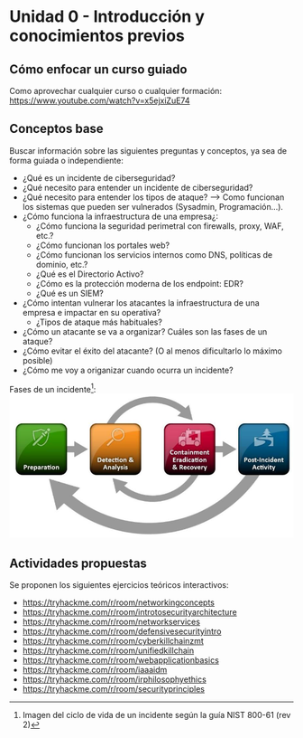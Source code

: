 # Unidad 0 - Introducción y conocimientos previos

## Cómo enfocar un curso guiado

Como aprovechar cualquier curso o cualquier formación: https://www.youtube.com/watch?v=x5ejxiZuE74

## Conceptos base

Buscar información sobre las siguientes preguntas y conceptos, ya sea de forma guiada o independiente:
- ¿Qué es un incidente de ciberseguridad?
- ¿Qué necesito para entender un incidente de ciberseguridad?
- ¿Qué necesito para entender los tipos de ataque? --> Como funcionan los sistemas que pueden ser vulnerados (Sysadmin, Programación...).
- ¿Cómo funciona la infraestructura de una empresa¿:
	- ¿Cómo funciona la seguridad perimetral con firewalls, proxy, WAF, etc.?
	- ¿Cómo funcionan los portales web?
	- ¿Cómo funcionan los servicios internos como DNS, políticas de dominio, etc.?
	- ¿Qué es el Directorio Activo?
	- ¿Cómo es la protección moderna de los endpoint: EDR?
	- ¿Qué es un SIEM?
- ¿Cómo intentan vulnerar los atacantes la infraestructura de una empresa e impactar en su operativa?
	- ¿Tipos de ataque más habituales?
- ¿Cómo un atacante se va a organizar? Cuáles son las fases de un ataque?
- ¿Cómo evitar el éxito del atacante? (O al menos dificultarlo lo máximo posible)
- ¿Cómo me voy a origanizar cuando ocurra un incidente?

Fases de un incidente[^1]:
![IR-Lifecycle](/U0%20-%20Introduccion/_resources/IR-Lifecycle.png)

[^1]: Imagen del ciclo de vida de un incidente según la guía NIST 800-61 (rev 2)

## Actividades propuestas

Se proponen los siguientes ejercicios teóricos interactivos:
- https://tryhackme.com/r/room/networkingconcepts
- https://tryhackme.com/r/room/introtosecurityarchitecture
- https://tryhackme.com/r/room/networkservices
- https://tryhackme.com/r/room/defensivesecurityintro
- https://tryhackme.com/r/room/cyberkillchainzmt
- https://tryhackme.com/r/room/unifiedkillchain
- https://tryhackme.com/r/room/webapplicationbasics
- https://tryhackme.com/r/room/iaaaidm
- https://tryhackme.com/r/room/irphilosophyethics
- https://tryhackme.com/r/room/securityprinciples
